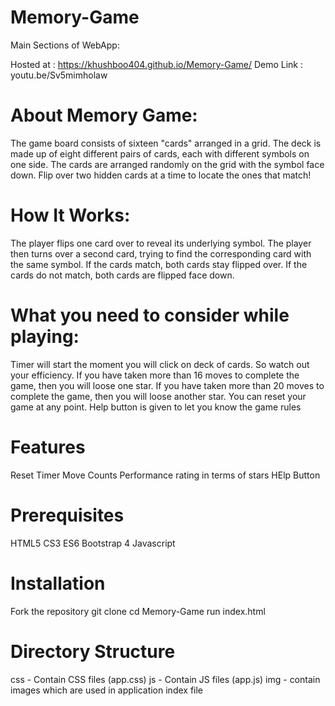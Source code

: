 # Memory-Game

Main Sections of WebApp:

Hosted at : https://khushboo404.github.io/Memory-Game/
Demo Link : youtu.be/Sv5mimholaw 

# About Memory Game:

The game board consists of sixteen "cards" arranged in a grid. The deck is made up of eight different pairs of cards, each with different symbols on one side. The cards are arranged randomly on the grid with the symbol face down. Flip over two hidden cards at a time to locate the ones that match!

# How It Works:

The player flips one card over to reveal its underlying symbol.
The player then turns over a second card, trying to find the corresponding card with the same symbol.
If the cards match, both cards stay flipped over.
If the cards do not match, both cards are flipped face down.

# What you need to consider while playing:

Timer will start the moment you will click on deck of cards. So watch out your efficiency.
If you have taken more than 16 moves to complete the game, then you will loose one star.
If you have taken more than 20 moves to complete the game, then you will loose another star.
You can reset your game at any point.
Help button is given to let you know the game rules


# Features

Reset
Timer
Move Counts
Performance rating in terms of stars
HElp Button

# Prerequisites

HTML5
CS3
ES6
Bootstrap 4
Javascript

# Installation

Fork the repository
git clone <repository-url>
cd Memory-Game
run index.html
  
# Directory Structure

css - Contain CSS files (app.css)
js - Contain JS files (app.js)
img - contain images which are used in application
index file



